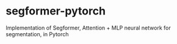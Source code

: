 # segformer-pytorch
Implementation of Segformer, Attention + MLP neural network for segmentation, in Pytorch
